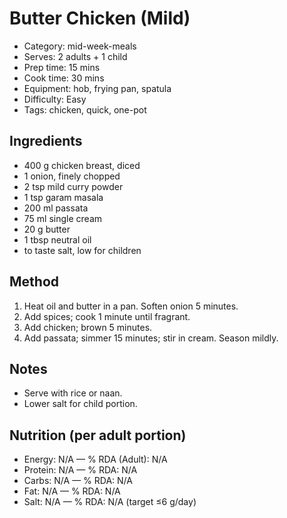 # Butter Chicken (Mild)

- Category: mid-week-meals
- Serves: 2 adults + 1 child
- Prep time: 15 mins
- Cook time: 30 mins
- Equipment: hob, frying pan, spatula
- Difficulty: Easy
- Tags: chicken, quick, one-pot

## Ingredients

- 400 g chicken breast, diced
- 1 onion, finely chopped
- 2 tsp mild curry powder
- 1 tsp garam masala
- 200 ml passata
- 75 ml single cream
- 20 g butter
- 1 tbsp neutral oil
- to taste salt, low for children

## Method

1. Heat oil and butter in a pan. Soften onion 5 minutes.
2. Add spices; cook 1 minute until fragrant.
3. Add chicken; brown 5 minutes.
4. Add passata; simmer 15 minutes; stir in cream. Season mildly.

## Notes

- Serve with rice or naan.
- Lower salt for child portion.

## Nutrition (per adult portion)

- Energy: N/A  —  % RDA (Adult): N/A
- Protein: N/A  —  % RDA: N/A
- Carbs: N/A  —  % RDA: N/A
- Fat: N/A  —  % RDA: N/A
- Salt: N/A  —  % RDA: N/A  (target ≤6 g/day)
